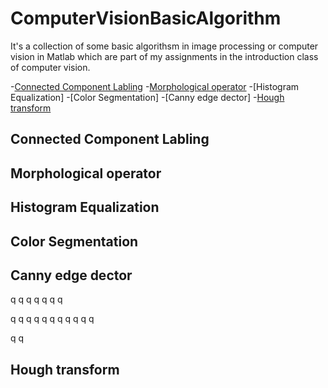 # ComputerVisionBasicAlgorithm

It's a collection of some basic algorithsm in image processing or computer vision in Matlab which are part of my assignments in the introduction class of computer vision. 


-[Connected Component Labling](#Connected-Component-Labling)
-[Morphological operator](#Morphological-operator)
-[Histogram Equalization]
-[Color Segmentation]
-[Canny edge dector]
-[Hough transform](#Hough-transform)
## Connected Component Labling
## Morphological operator
## Histogram Equalization
## Color Segmentation
## Canny edge dector 
q
q
q
q
q
q
q

q
q
q
q
q
q
q
q
q
q
q

q
q

## Hough transform


